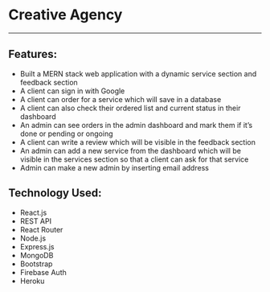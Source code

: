 # Creative Agency
---
## Features:
 * Built a MERN stack web application with a dynamic service section and feedback section
 * A client can sign in with Google
 * A client can order for a service which will save in a database
 * A client can also check their ordered list and current status in their dashboard
 * An admin can see orders in the admin dashboard and mark them if it’s done or pending or ongoing
 * A client can write a review which will be visible in the feedback section
 * An admin can add a new service from the dashboard which will be visible in the services
section so that a client can ask for that service
 * Admin can make a new admin by inserting email address 
## Technology Used: 
* React.js
* REST API
* React Router
* Node.js
* Express.js
* MongoDB
* Bootstrap
* Firebase Auth
* Heroku
